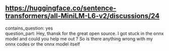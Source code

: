 ## https://huggingface.co/sentence-transformers/all-MiniLM-L6-v2/discussions/24

contains_question: yes  
question_part: Hey, thansk for the great open source. I got stuck in the onnx model and could you help me out ? So is there anything wrong with my onnx codes or the onnx model itself 